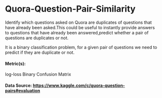 # Quora-Question-Pair-Similarity

Identify which questions asked on Quora are duplicates of questions that have already been asked.This could be useful to instantly provide answers to questions that have already been answered,predict whether a pair of questions are duplicates or not.

It is a binary classification problem, for a given pair of questions we need to predict if they are duplicate or not.

#### Metric(s):

log-loss
Binary Confusion Matrix

#### Data Source: https://www.kaggle.com/c/quora-question-pairs#evaluation
